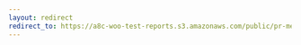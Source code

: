 ```yaml
---
layout: redirect
redirect_to: https://a8c-woo-test-reports.s3.amazonaws.com/public/pr-merge/40098/e2e/index.html
---
```

